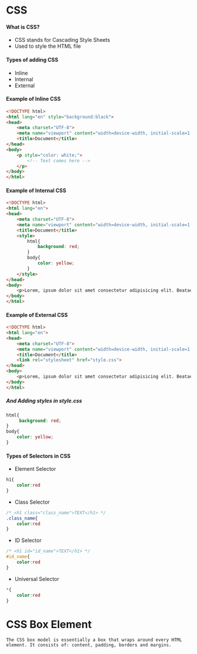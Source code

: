 # CSS

#### What is CSS?
- CSS stands for Cascading Style Sheets
- Used to style the HTML file
#### Types of adding CSS
- Inline
- Internal
- External
#### Example of Inline CSS
```html
<!DOCTYPE html>
<html lang="en" style="background:black">
<head>
    <meta charset="UTF-8">
    <meta name="viewport" content="width=device-width, initial-scale=1.0">
    <title>Document</title>
</head>
<body>
    <p style="color: white;">
        <!-- Text comes here -->
    </p>
</body>
</html>
```
#### Example of Internal CSS
```html
<!DOCTYPE html>
<html lang="en">
<head>
    <meta charset="UTF-8">
    <meta name="viewport" content="width=device-width, initial-scale=1.0">
    <title>Document</title>
    <style>
        html{
            background: red;
        }
        body{
            color: yellow;
        }
    </style>
</head>
<body>
    <p>Lorem, ipsum dolor sit amet consectetur adipisicing elit. Beatae sapiente corporis quis error possimus in?</p>
</body>
</html>
```
#### Example of External CSS
```html
<!DOCTYPE html>
<html lang="en">
<head>
    <meta charset="UTF-8">
    <meta name="viewport" content="width=device-width, initial-scale=1.0">
    <title>Document</title>
    <link rel="stylesheet" href="style.css">
</head>
<body>
    <p>Lorem, ipsum dolor sit amet consectetur adipisicing elit. Beatae sapiente corporis quis error possimus in?</p>
</body>
</html>
```
##### And Adding styles in style.css
```css
html{
     background: red;
}
body{
    color: yellow;
}
```
#### Types of Selectors in CSS
- Element Selector
```css
h1{
    color:red
}
```
- Class Selector
```css
/* <h1 class="class_name">TEXT</h1> */
.class_name{
    color:red
}
```
- ID Selector
```css
/* <h1 id="id_name">TEXT</h1> */
#id_name{
    color:red
}
```
- Universal Selector
```css
*{
    color:red
}
```
# CSS Box Element
`
The CSS box model is essentially a box that wraps around every HTML element. It consists of: content, padding, borders and margins.
`
